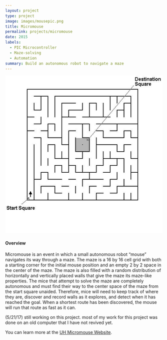 ```yaml
---
layout: project
type: project
image: images/mousepic.png
title: Micromouse
permalink: projects/micromouse
date: 2015
labels:
  - PIC Microcontroller
  - Maze-solving
  - Automation
summary: Build an autonomous robot to navigate a maze
---
```

  <img class="ui centered image" src="../images/maze.jpg">

#### Overview
Micromouse is an event in which a small autonomous robot “mouse” navigates its way through a maze.  The maze is a 16 by 16 cell grid with both a starting corner for the initial mouse position and an empty 2 by 2 space in the center of the maze.  The maze is also filled with a random distribution of horizontally and vertically placed walls that give the maze its maze-like properties.  The mice that attempt to solve the maze are completely autonomous and must find their way to the center space of the maze from the start square unaided.  Therefore, mice will need to keep track of where they are, discover and record walls as it explores, and detect when it has reached the goal.  When a shortest route has been discovered, the mouse will run that route as fast as it can.

(5/21/17) still working on this project.  most of my work for this project was done on an old computer that I have not revived yet.

You can learn more at the [UH Micromouse Website](http://www-ee.eng.hawaii.edu/~mmouse/about.html).



